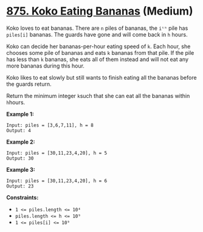 # [875. Koko Eating Bananas][link] (Medium)

[link]: https://leetcode.com/problems/koko-eating-bananas/

Koko loves to eat bananas. There are `n` piles of bananas, the `iᵗʰ` pile has `piles[i]` bananas.
The guards have gone and will come back in `h` hours.

Koko can decide her bananas-per-hour eating speed of `k`. Each hour, she chooses some pile of bananas
and eats `k` bananas from that pile. If the pile has less than `k` bananas, she eats all of them
instead and will not eat any more bananas during this hour.

Koko likes to eat slowly but still wants to finish eating all the bananas before the guards return.

Return the minimum integer `k`such that she can eat all the bananas within `h`hours.

**Example 1:**

```
Input: piles = [3,6,7,11], h = 8
Output: 4
```

**Example 2:**

```
Input: piles = [30,11,23,4,20], h = 5
Output: 30
```

**Example 3:**

```
Input: piles = [30,11,23,4,20], h = 6
Output: 23
```

**Constraints:**

- `1 <= piles.length <= 10⁴`
- `piles.length <= h <= 10⁹`
- `1 <= piles[i] <= 10⁹`
